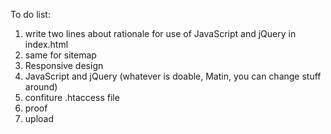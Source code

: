 To do list:
1. write two lines about rationale for use of JavaScript and jQuery in index.html
2. same for sitemap
3. Responsive design
4. JavaScript and jQuery (whatever is doable, Matin, you can change stuff around)
5. confiture .htaccess file
6. proof 
7. upload
